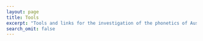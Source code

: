 ```yaml
---
layout: page
title: Tools
excerpt: "Tools and links for the investigation of the phonetics of Australian languages"
search_omit: false
---
```




